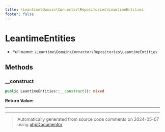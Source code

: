 ```yaml
---
title: \Leantime\Domain\Connector\Repositories\LeantimeEntities
footer: false
---
```


# LeantimeEntities





* Full name: `\Leantime\Domain\Connector\Repositories\LeantimeEntities`



## Methods

### __construct



```php
public LeantimeEntities::__construct(): mixed
```









**Return Value:**





---


---
> Automatically generated from source code comments on 2024-05-07 using [phpDocumentor](http://www.phpdoc.org/)
